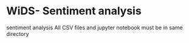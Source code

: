 # WiDS- Sentiment analysis
sentiment analysis
All CSV files and jupyter notebook must be in same directory
